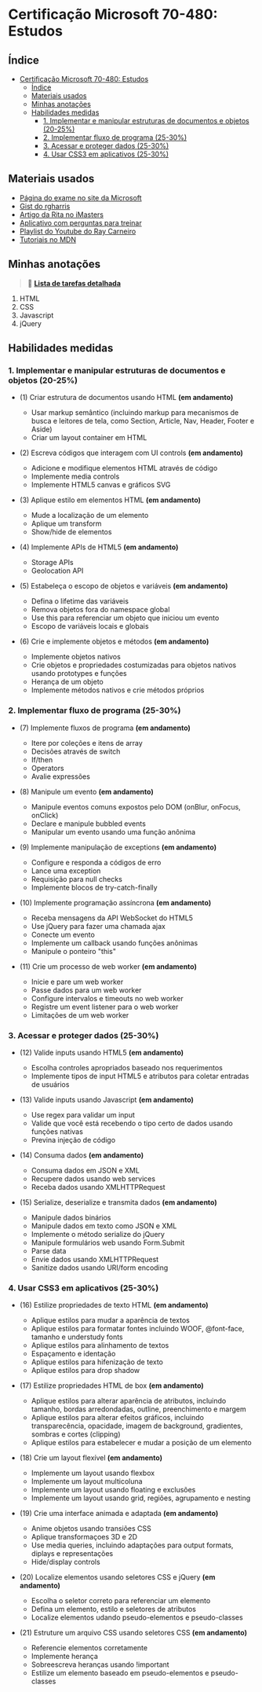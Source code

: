 # Certificação Microsoft 70-480: Estudos

## Índice
- [Certificação Microsoft 70-480: Estudos](#certificação-microsoft-70-480-estudos)
  - [Índice](#índice)
  - [Materiais usados](#materiais-usados)
  - [Minhas anotações](#minhas-anotações)
  - [Habilidades medidas](#habilidades-medidas)
    - [1. Implementar e manipular estruturas de documentos e objetos (20-25%)](#1-implementar-e-manipular-estruturas-de-documentos-e-objetos-20-25)
    - [2. Implementar fluxo de programa (25-30%)](#2-implementar-fluxo-de-programa-25-30)
    - [3. Acessar e proteger dados (25-30%)](#3-acessar-e-proteger-dados-25-30)
    - [4. Usar CSS3 em aplicativos (25-30%)](#4-usar-css3-em-aplicativos-25-30)

## Materiais usados
- [Página do exame no site da Microsoft](https://docs.microsoft.com/pt-br/learn/certifications/exams/70-480)
- [Gist do rgharris](https://gist.github.com/rgharris/a97a38ffd94a6fa6f975)
- [Artigo da Rita no iMasters](https://imasters.com.br/carreira-dev/guia-de-estudos-certificacao-microsoft-70-480)
- [Aplicativo com perguntas para treinar](https://tinyurl.com/yy586x3p)
- [Playlist do Youtube do Ray Carneiro](https://youtu.be/vmJ896cWXCQ)
- [Tutoriais no MDN](https://developer.mozilla.org/pt-BR/)

## Minhas anotações

> :pencil: **[Lista de tarefas detalhada](todo-topicos-detalhados.md)**

1. HTML
2. CSS
3. Javascript
4. jQuery

## Habilidades medidas

### 1. Implementar e manipular estruturas de documentos e objetos (20-25%)

- (1) Criar estrutura de documentos usando HTML **(em andamento)**
  - Usar markup semântico (incluindo markup para mecanismos de busca e leitores de tela, como Section, Article, Nav, Header, Footer e Aside)
  - Criar um layout container em HTML

- (2) Escreva códigos que interagem com UI controls **(em andamento)**
  - Adicione e modifique elementos HTML através de código
  - Implemente media controls
  - Implemente HTML5 canvas e gráficos SVG

- (3) Aplique estilo em elementos HTML **(em andamento)**
  - Mude a localização de um elemento
  - Aplique um transform
  - Show/hide de elementos

- (4) Implemente APIs de HTML5 **(em andamento)**
  - Storage APIs
  - Geolocation API

- (5) Estabeleça o escopo de objetos e variáveis **(em andamento)**
  - Defina o lifetime das variáveis
  - Remova objetos fora do namespace global
  - Use this para referenciar um objeto que iniciou um evento
  - Escopo de variáveis locais e globais

- (6) Crie e implemente objetos e métodos **(em andamento)**
  - Implemente objetos nativos
  - Crie objetos e propriedades costumizadas para objetos  nativos usando prototypes e funções
  - Herança de um objeto
  - Implemente métodos nativos e crie métodos próprios

### 2. Implementar fluxo de programa (25-30%)

- (7) Implemente fluxos de programa **(em andamento)**
  - Itere por coleções e itens de array
  - Decisões através de switch
  - If/then
  - Operators
  - Avalie expressões

- (8) Manipule um evento **(em andamento)**
  - Manipule eventos comuns expostos pelo DOM (onBlur, onFocus, onClick)
  - Declare e manipule bubbled events
  - Manipular um evento usando uma função anônima

- (9) Implemente manipulação de exceptions **(em andamento)**
  - Configure e responda a códigos de erro
  - Lance uma exception
  - Requisição para null checks
  - Implemente blocos de try-catch-finally

- (10) Implemente programação assíncrona **(em andamento)**
  - Receba mensagens da API WebSocket do HTML5
  - Use jQuery para fazer uma chamada ajax
  - Conecte um evento
  - Implemente um callback usando funções anônimas
  - Manipule o ponteiro "this"

- (11) Crie um processo de web worker **(em andamento)**
  - Inicie e pare um web worker
  - Passe dados para um web worker
  - Configure intervalos e timeouts no web worker
  - Registre um event listener para o web worker
  - Limitações de um web worker

### 3. Acessar e proteger dados (25-30%)

- (12) Valide inputs usando HTML5 **(em andamento)**
  - Escolha controles apropriados baseado nos requerimentos
  - Implemente tipos de input HTML5 e atributos para coletar entradas de usuários

- (13) Valide inputs usando Javascript **(em andamento)**
  - Use regex para validar um input
  - Valide que você está recebendo o tipo certo de dados usando funções nativas
  - Previna injeção de código

- (14) Consuma dados **(em andamento)**
  - Consuma dados em JSON e XML
  - Recupere dados usando web services
  - Receba dados usando XMLHTTPRequest

- (15) Serialize, deserialize e transmita dados **(em andamento)**
  - Manipule dados binários
  - Manipule dados em texto como JSON e XML
  - Implemente o método serialize do jQuery
  - Manipule formulários web usando Form.Submit
  - Parse data
  - Envie dados usando XMLHTTPRequest
  - Sanitize dados usando URI/form encoding

### 4. Usar CSS3 em aplicativos (25-30%)

- (16) Estilize propriedades de texto HTML **(em andamento)**
  - Aplique estilos para mudar a aparência de textos
  - Aplique estilos para formatar fontes incluindo WOOF, @font-face, tamanho e understudy fonts
  - Aplique estilos para alinhamento de textos
  - Espaçamento e identação
  - Aplique estilos para hifenização de texto
  - Aplique estilos para drop shadow

- (17) Estilize propriedades HTML de box **(em andamento)**
  - Aplique estilos para alterar aparência de atributos, incluindo tamanho, bordas arredondadas, outline, preenchimento e margem
  - Aplique estilos para alterar efeitos gráficos, incluindo transparecência, opacidade, imagem de background, gradientes, sombras e cortes (clipping)
  - Aplique estilos para estabelecer e mudar a posição de um elemento

- (18) Crie um layout flexível **(em andamento)**
  - Implemente um layout usando flexbox
  - Implemente um layout multicoluna
  - Implemente um layout usando floating e exclusões
  - Implemente um layout usando grid, regiões, agrupamento e nesting

- (19) Crie uma interface animada e adaptada **(em andamento)**
  - Anime objetos usando transiões CSS
  - Aplique transformaçoes 3D e 2D
  - Use media queries, incluindo adaptações para output formats, diplays e representações
  - Hide/display controls

- (20) Localize elementos usando seletores CSS e jQuery **(em andamento)**
  - Escolha o seletor correto para referenciar um elemento
  - Defina um elemento, estilo e seletores de atributos
  - Localize elementos udando pseudo-elementos e pseudo-classes

- (21) Estruture um arquivo CSS usando seletores CSS **(em andamento)**
  - Referencie elementos corretamente
  - Implemente herança
  - Sobreescreva heranças usando !important
  - Estilize um elemento baseado em pseudo-elementos e pseudo-classes
